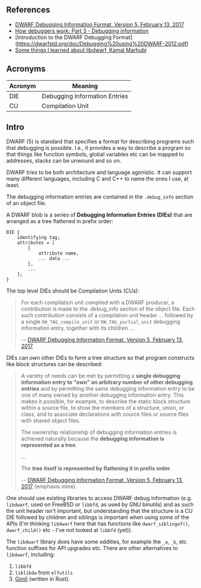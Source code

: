 ## References
* [DWARF Debugging Information Format, Version 5, February 13, 2017](https://dwarfstd.org/doc/DWARF5.pdf)
* [How debuggers work: Part 3 - Debugging information](https://eli.thegreenplace.net/2011/02/07/how-debuggers-work-part-3-debugging-information)
* [Introduction to the DWARF Debugging Format] (https://dwarfstd.org/doc/Debugging%20using%20DWARF-2012.pdf)
* [Some things I learned about libdwarf, Kamal Marhubi](https://kamalmarhubi.com/blog/2016/07/25/some-things-i-learned-about-libdwarf/)

## Acronyms
| Acronym | Meaning |
|---------|---------|
| DIE     | Debugging Information Entries |
| CU      | Compilation Unit |



## Intro

DWARF (5) is standard that specifies a format for describing programs such that debugging is possible. I.e., it provides a way to describe a program so that things like function symbols, global variables etc can be mapped to addresses, stacks can be unwound and so on.

DWARF tries to be both architecture and language agonistic. It can support many different languages, including C and C++ to name the ones I use, at least.

The debugging information entries are contained in the `.debug_info` section of an object file.

A DWARF blob is a series of **Debugging Information Entries (DIEs)** that are arranged as a tree flattened in prefix order:

```
DIE {
    identifying tag;
    attributes = [
        {
            attribute name,
            ... data ...
        },
        ...
    ];
}
```

The top level DIEs should be Compilation Units (CUs):

> For each compilation unit compiled with a DWARF producer, a contribution is
> made to the .debug_info section of the object file. Each such contribution
> consists of a compilation unit header ... followed by a single `DW_TAG_compile_unit`
> or `DW_TAG_partial_unit` debugging information entry, together with its children ...
>
> -- [DWARF Debugging Information Format, Version 5, February 13, 2017](https://dwarfstd.org/doc/DWARF5.pdf)

DIEs can own other DIEs to form a tree structure so that program constructs like block structures
can be described:

> A variety of needs can be met by permitting a **single debugging information entry to
> "own" an arbitrary number of other debugging entries** and by permitting the same
> debugging information entry to be one of many owned by another debugging information
> entry. This makes it possible, for example, to describe the static block structure within a
> source file, to show the members of a structure, union, or class, and to associate
> declarations with source files or source files with shared object files.
>
> The ownership relationship of debugging information entries is achieved
> naturally because the **debugging information is represented as a tree**.
>
> ...
>
> The **tree itself is represented by flattening it in prefix order**.
>
> -- [DWARF Debugging Information Format, Version 5, February 13, 2017](https://dwarfstd.org/doc/DWARF5.pdf) (emphasis mine)

One should use existing libraries to access DWARF debug information (e.g. `libdwarf`, used on FreeBSD or `libbfd`, as used by GNU binutils) and as such the unit header isn't important, but understanding that the structure is a CU DIE followed by children and siblings is important when using some of the APIs (I'm thinking `libdwarf` here that has functions like `dwarf_siblingof()`, `dwarf_child()` etc - I've not looked at `libbfd` (yet)).

The `libdwarf` library does have some oddities, for example the `_a`, `_b`, etc function suffixes for API upgrades etc.
There are other alternatives to `libdwarf`, including:

1. `libbfd`
2. `liblibdw` from `elfutils`
3. [Gimli](https://users.rust-lang.org/t/gimli-a-blazing-fast-parser-for-dwarf-debugging-information/7348) (written in Rust).

